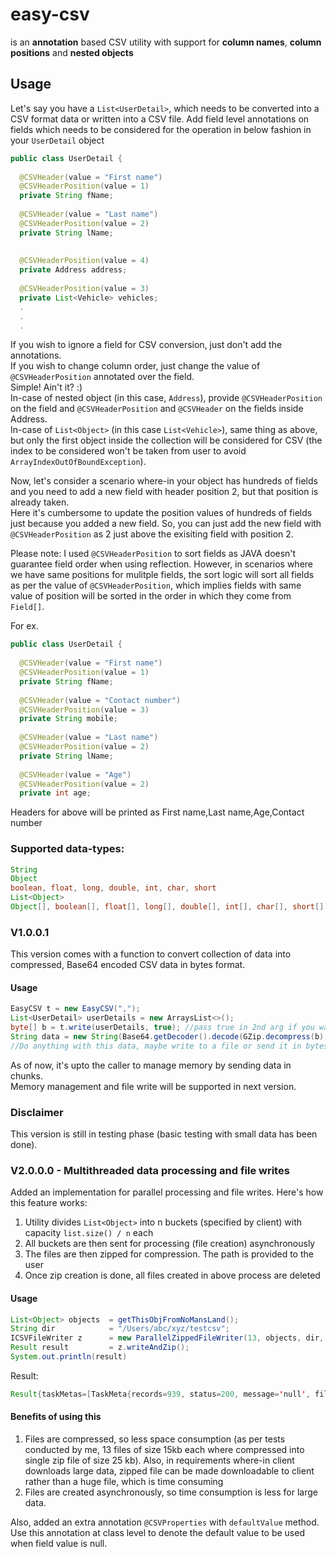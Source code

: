 # easy-csv
is an **annotation** based CSV utility with support for **column names**, **column positions** and **nested objects**

## Usage
Let's say you have a `List<UserDetail>`, which needs to be converted into a CSV format data or written into a CSV file.
Add field level annotations on fields which needs to be considered for the operation in below fashion in your `UserDetail` object

```java
public class UserDetail {
  
  @CSVHeader(value = "First name")
  @CSVHeaderPosition(value = 1)
  private String fName;
  
  @CSVHeader(value = "Last name")
  @CSVHeaderPosition(value = 2)
  private String lName;
  
  
  @CSVHeaderPosition(value = 4)
  private Address address;
  
  @CSVHeaderPosition(value = 3)
  private List<Vehicle> vehicles;
  .
  .
  .
```
If you wish to ignore a field for CSV conversion, just don't add the annotations.  
If you wish to change column order, just change the value of `@CSVHeaderPosition` annotated over the field.  
Simple! Ain't it? :)  
In-case of nested object (in this case, `Address`), provide `@CSVHeaderPosition` on the field and `@CSVHeaderPosition` and `@CSVHeader` on the fields inside Address.  
In-case of `List<Object>` (in this case `List<Vehicle>`), same thing as above, but only the first object inside the collection will be considered for CSV (the index to be considered won't be taken from user to avoid `ArrayIndexOutOfBoundException`).

Now, let's consider a scenario where-in your object has hundreds of fields and you need to add a new field with header position 2, but that position is already taken.  
Here it's cumbersome to update the position values of hundreds of fields just because you added a new field. So, you can just add the new field with `@CSVHeaderPosition` as 2 just above the exisiting field with position 2.

Please note: I used `@CSVHeaderPosition` to sort fields as JAVA doesn't guarantee field order when using reflection.  However, in scenarios where we have same positions for mulitple fields, the sort logic will sort all fields as per the value of `@CSVHeaderPosition`, which implies fields with same value of position will be sorted in the order in which they come from `Field[]`.  

For ex.
```java
public class UserDetail {
  
  @CSVHeader(value = "First name")
  @CSVHeaderPosition(value = 1)
  private String fName;
  
  @CSVHeader(value = "Contact number")
  @CSVHeaderPosition(value = 3)
  private String mobile;
  
  @CSVHeader(value = "Last name")
  @CSVHeaderPosition(value = 2)
  private String lName;
  
  @CSVHeader(value = "Age")
  @CSVHeaderPosition(value = 2)
  private int age;
```

Headers for above will be printed as
First name,Last name,Age,Contact number

### Supported data-types:
```java
String
Object
boolean, float, long, double, int, char, short
List<Object>
Object[], boolean[], float[], long[], double[], int[], char[], short[]
```

### V1.0.0.1
This version comes with a function to convert collection of data into compressed, Base64 encoded CSV data in bytes format.

#### Usage

```java
EasyCSV t = new EasyCSV(",");
List<UserDetail> userDetails = new ArraysList<>();
byte[] b = t.write(userDetails, true); //pass true in 2nd arg if you want to apply header in CSV
String data = new String(Base64.getDecoder().decode(GZip.decompress(b).toString()));
//Do anything with this data, maybe write to a file or send it in bytes somewhere.
```
As of now, it's upto the caller to manage memory by sending data in chunks.  
Memory management and file write will be supported in next version.

### Disclaimer
This version is still in testing phase (basic testing with small data has been done).

### V2.0.0.0 - Multithreaded data processing and file writes
Added an implementation for parallel processing and file writes. Here's how this feature works:
1. Utility divides `List<Object>` into n buckets (specified by client) with capacity `list.size() / n` each
2. All buckets are then sent for processing (file creation) asynchronously
3. The files are then zipped for compression. The path is provided to the user
4. Once zip creation is done, all files created in above process are deleted

#### Usage

```java
List<Object> objects  = getThisObjFromNoMansLand();
String dir            = "/Users/abc/xyz/testcsv";
ICSVFileWriter z      = new ParallelZippedFileWriter(13, objects, dir, true);
Result result         = z.writeAndZip();
System.out.println(result)
```
Result:

```java
Result{taskMetas=[TaskMeta{records=939, status=200, message='null', filePath='/Users/praveenkamath/Documents/testcsv/WDUBX/bucket-1.csv'}, TaskMeta{records=939, status=200, message='null', filePath='/Users/praveenkamath/Documents/testcsv/WDUBX/bucket-2.csv'}, TaskMeta{records=939, status=200, message='null', filePath='/Users/praveenkamath/Documents/testcsv/WDUBX/bucket-3.csv'}, TaskMeta{records=939, status=200, message='null', filePath='/Users/praveenkamath/Documents/testcsv/WDUBX/bucket-4.csv'}, TaskMeta{records=939, status=200, message='null', filePath='/Users/praveenkamath/Documents/testcsv/WDUBX/bucket-5.csv'}, TaskMeta{records=939, status=200, message='null', filePath='/Users/praveenkamath/Documents/testcsv/WDUBX/bucket-6.csv'}, TaskMeta{records=939, status=200, message='null', filePath='/Users/praveenkamath/Documents/testcsv/WDUBX/bucket-7.csv'}, TaskMeta{records=939, status=200, message='null', filePath='/Users/praveenkamath/Documents/testcsv/WDUBX/bucket-8.csv'}, TaskMeta{records=939, status=200, message='null', filePath='/Users/praveenkamath/Documents/testcsv/WDUBX/bucket-9.csv'}, TaskMeta{records=939, status=200, message='null', filePath='/Users/praveenkamath/Documents/testcsv/WDUBX/bucket-10.csv'}, TaskMeta{records=939, status=200, message='null', filePath='/Users/praveenkamath/Documents/testcsv/WDUBX/bucket-11.csv'}, TaskMeta{records=939, status=200, message='null', filePath='/Users/praveenkamath/Documents/testcsv/WDUBX/bucket-12.csv'}, TaskMeta{records=945, status=200, message='null', filePath='/Users/praveenkamath/Documents/testcsv/WDUBX/bucket-13.csv'}], status=200, message='null', zipPath='/Users/praveenkamath/Documents/testcsv/WDUBX.zip'}
```

#### Benefits of using this
1. Files are compressed, so less space consumption (as per tests conducted by me, 13 files of size 15kb each where compressed into single zip file of size 25 kb). Also, in requirements where-in client downloads large data, zipped file can be made downloadable to client rather than a huge file, which is time consuming
2. Files are created asynchronously, so time consumption is less for large data.

Also, added an extra annotation `@CSVProperties` with `defaultValue` method. Use this annotation at class level to denote the default value to be used when field value is null.
